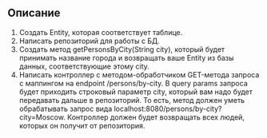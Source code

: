 ## Описание
1. Создать Entity, которая соответствует таблице.
2. Написать репозиторий для работы с БД.
3.  Создать метод getPersonsByCity(String city), который будет принимать название города и возвращать ваше Entity из базы данных, соответствующие этому city.
4.  Написать контроллер с методом-обработчиком GET-метода запроса с маппингом на endpoint /persons/by-city. В query params запроса будет приходить строковый параметр city, который вам надо будет передавать дальше в репозиторий. То есть, метод должен уметь обрабатывать запрос вида localhost:8080/persons/by-city?city=Moscow. Контроллер должен будет возвращать всех людей, которых он получит от репозитория.

